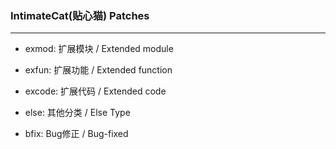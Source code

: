 

### IntimateCat(贴心猫) Patches

--- --- --- --- --- --- --- --- --- 


* exmod: 扩展模块 / Extended module


* exfun: 扩展功能 / Extended function


* excode: 扩展代码 / Extended code


* else: 其他分类 / Else Type


* bfix: Bug修正 / Bug-fixed

